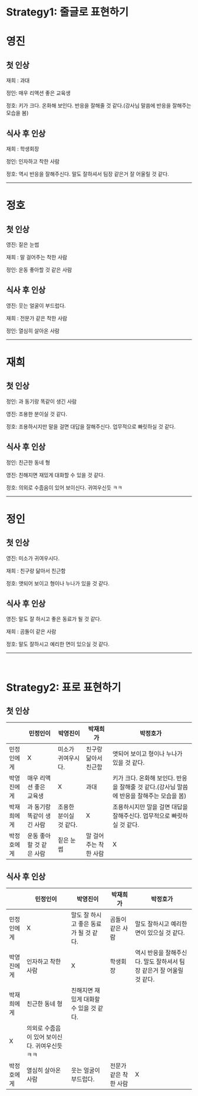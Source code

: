 # Strategy1: 줄글로 표현하기

# 영진
## 첫 인상
재희 : 과대

정인: 매우 리액션 좋은 교육생

정호: 키가 크다. 온화해 보인다. 반응을 잘해줄 것 같다.(강사님 말씀에 반응을 잘해주는 모습을 봄)

## 식사 후 인상
재희 : 학생회장

정인: 인자하고 착한 사람

정호: 역시 반응을 잘해주신다. 말도 잘하셔서 팀장 같은거 잘 어울릴 것 같다.

---
# 정호
## 첫 인상

영진: 짙은 눈썹

재희 : 말 걸어주는 착한  사람

정인: 운동 좋아할 것 같은 사람

## 식사 후 인상
영진: 웃는 얼굴이 부드럽다.

재희 : 전문가 같은 착한 사람

정인: 열심히 살아온 사람

---
# 재희
## 첫 인상
정인: 과 동기랑 똑같이 생긴 사람

영진: 조용한 분이실 것 같다.

정호: 조용하시지만 말을 걸면 대답을 잘해주신다. 업무적으로 빠릿하실 것 같다.

## 식사 후 인상
정인: 친근한 동네 형

영진: 친해지면 재밌게 대화할 수 있을 것 같다.

정호: 의외로 수줍음이 있어 보이신다. 귀여우신듯 ㅋㅋ

---
# 정인
## 첫 인상
영진: 미소가 귀여우시다.

재희 : 친구랑 닮아서 친근함

정호: 앳되어 보이고 형이나 누나가 있을 것 같다.

## 식사 후 인상
영진: 말도 잘 하시고 좋은 동료가 될 것 같다.

재희 : 곰돌이 같은 사람

정호: 말도 잘하시고 예리한 면이 있으실 것 같다.

---
<br/>

# Strategy2: 표로 표현하기

## 첫 인상

|  | 민정인이 | 박영진이 | 박재희가 | 박정호가 |
| --- | --- | --- | --- | --- |
| 민정인에게 | X | 미소가 귀여우시다. | 친구랑 닮아서 친근함 | 앳되어 보이고 형이나 누나가 있을 것 같다. |
| 박영진에게 | 매우 리액션 좋은 교육생| X | 과대 | 키가 크다. 온화해 보인다. 반응을 잘해줄 것 같다.(강사님 말씀에 반응을 잘해주는 모습을 봄) |
| 박재희에게 | 과 동기랑 똑같이 생긴 사람| 조용한 분이실 것 같다.| X | 조용하시지만 말을 걸면 대답을 잘해주신다. 업무적으로 빠릿하실 것 같다.|
| 박정호에게 | 운동 좋아할 것 같은 사람 | 짙은 눈썹 | 말 걸어주는 착한  사람 | X |

## 식사 후 인상

|  | 민정인이 | 박영진이 | 박재희가 | 박정호가 |
| --- | --- | --- | --- | --- |
| 민정인에게 | X | 말도 잘 하시고 좋은 동료가 될 것 같다.| 곰돌이 같은 사람| 말도 잘하시고 예리한 면이 있으실 것 같다. |
| 박영진에게 |  인자하고 착한 사람| X | 학생회장| 역시 반응을 잘해주신다. 말도 잘하셔서 팀장 같은거 잘 어울릴 것 같다.|
| 박재희에게 | 친근한 동네 형| 친해지면 재밌게 대화할 수 있을 것 같다.
| X | 의외로 수줍음이 있어 보이신다. 귀여우신듯 ㅋㅋ|
| 박정호에게 | 열심히 살아온 사람 | 웃는 얼굴이 부드럽다. | 전문가 같은 착한 사람 | X |
